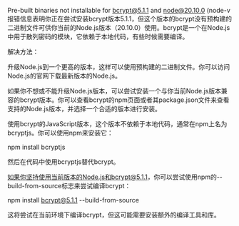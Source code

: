 
Pre-built binaries not installable for bcrypt@5.1.1 and node@20.10.0 (node-v
报错信息表明你正在尝试安装bcrypt版本5.1.1，但这个版本的bcrypt没有预构建的二进制文件可供你当前的Node.js版本（20.10.0）使用。bcrypt是一个在Node.js中用于散列密码的模块，它依赖于本地代码，有些时候需要编译。

解决方法：

升级Node.js到一个更高的版本，这样可以使用预构建的二进制文件。你可以访问Node.js的官网下载最新版本的Node.js。

如果你不想或不能升级Node.js版本，可以尝试安装一个与你当前Node.js版本兼容的bcrypt版本。你可以查看bcrypt的npm页面或者其package.json文件来查看支持的Node.js版本，并选择一个合适的版本进行安装。

使用bcrypt的JavaScript版本，这个版本不依赖于本地代码，通常在npm上名为bcryptjs。你可以使用npm来安装它：

npm install bcryptjs

然后在代码中使用bcryptjs替代bcrypt。

如果你坚持使用当前版本的Node.js和bcrypt@5.1.1，你可以尝试使用npm的--build-from-source标志来尝试编译bcrypt：

npm install bcrypt@5.1.1 --build-from-source

这将尝试在当前环境下编译bcrypt，但这可能需要安装额外的编译工具和库。